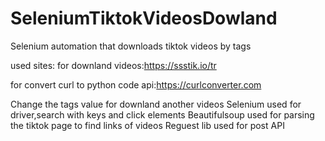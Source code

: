 # SeleniumTiktokVideosDowland
Selenium automation that downloads tiktok videos by tags

used sites:
for downland videos:https://ssstik.io/tr

for convert curl to python code api:https://curlconverter.com


Change the tags value for downland another videos
Selenium used for driver,search with keys and click elements
Beautifulsoup used for parsing the tiktok page to find links of videos
Reguest lib used for post API
